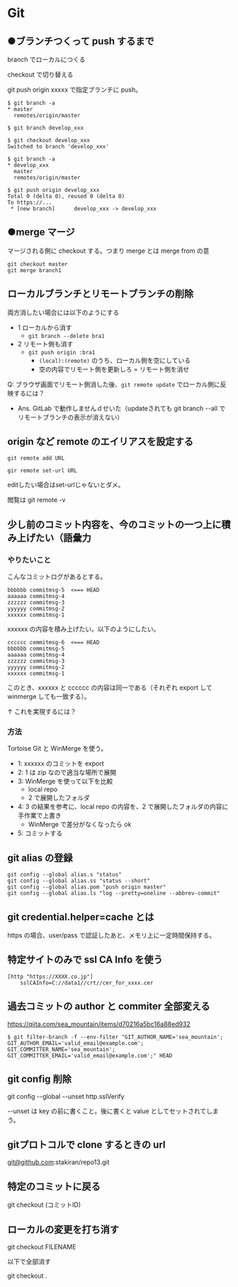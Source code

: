 # Git

## ●ブランチつくって push するまで
branch でローカルにつくる

checkout で切り替える

git push origin xxxxx で指定ブランチに push。

```
$ git branch -a
* master
  remotes/origin/master

$ git branch develop_xxx

$ git checkout develop_xxx
Switched to branch 'develop_xxx'

$ git branch -a
* develop_xxx
  master
  remotes/origin/master

$ git push origin develop_xxx
Total 0 (delta 0), reused 0 (delta 0)
To https://...
 * [new branch]      develop_xxx -> develop_xxx
```

## ●merge マージ
マージされる側に checkout する。つまり merge とは merge from の意

```
git checkout master
git merge branch1
```

## ローカルブランチとリモートブランチの削除
両方消したい場合には以下のようにする

- 1 ローカルから消す
    - `git branch --delete bra1`
- 2 リモート側も消す
    - `git push origin :bra1`
        - `(local):(remote)` のうち、ローカル側を空にしている
        - 空の内容でリモート側を更新しろ = リモート側を消せ

Q: ブラウザ画面でリモート側消した後、`git remote update` でローカル側に反映するには？

- Ans. GitLab で動作しませんｄせいた（updateされても git branch --all でリモートブランチの表示が消えない）

## origin など remote のエイリアスを設定する

```
git remote add URL

gir remote set-url URL
```

editしたい場合はset-urlじゃないとダメ。

閲覧は git remote -v

## 少し前のコミット内容を、今のコミットの一つ上に積み上げたい（語彙力

### やりたいこと
こんなコミットログがあるとする。

```
bbbbbb commitmsg-5  <=== HEAD
aaaaaa commitmsg-4
zzzzzz commitmsg-3
yyyyyy commitmsg-2
xxxxxx commitmsg-1
```

xxxxxx の内容を積み上げたい。以下のようにしたい。

```
cccccc commitmsg-6  <=== HEAD
bbbbbb commitmsg-5
aaaaaa commitmsg-4
zzzzzz commitmsg-3
yyyyyy commitmsg-2
xxxxxx commitmsg-1
```

このとき、xxxxxx と cccccc の内容は同一である（それぞれ export して winmerge しても一致する）。

↑ これを実現するには？

### 方法
Tortoise Git と WinMerge を使う。

- 1: xxxxxx のコミットを export
- 2: 1 は zip なので適当な場所で展開
- 3: WinMerge を使って以下を比較
    - local repo
    - 2 で展開したフォルダ
- 4: 3 の結果を参考に、local repo の内容を、2 で展開したフォルダの内容に手作業で上書き
    - WinMerge で差分がなくなったら ok
- 5: コミットする

## git alias の登録

```
git config --global alias.s "status"
git config --global alias.ss "status --short"
git config --global alias.pom "push origin master"
git config --global alias.ls "log --pretty=oneline --abbrev-commit" 
```

## git credential.helper=cache とは
https の場合、user/pass で認証したあと、メモリ上に一定時間保持する。

## 特定サイトのみで ssl CA Info を使う

```
[http "https://XXXX.co.jp"]
	sslCAInfo=C://data1//crt//cer_for_xxxx.cer
```

## 過去コミットの author と commiter 全部変える
https://qiita.com/sea_mountain/items/d70216a5bc16a88ed932

```
$ git filter-branch -f --env-filter "GIT_AUTHOR_NAME='sea_mountain'; GIT_AUTHOR_EMAIL='valid_email@example.com'; GIT_COMMITTER_NAME='sea_mountain'; GIT_COMMITTER_EMAIL='valid_email@example.com';" HEAD 
```

## git config 削除
git config --global --unset http.sslVerify

--unset は key の前に書くこと。後に書くと value としてセットされてしまう。

## gitプロトコルで clone するときの url
git@github.com:stakiran/repo13.git

## 特定のコミットに戻る
git checkout (コミットID)

## ローカルの変更を打ち消す
git checkout FILENAME

以下で全部消す

git checkout .

